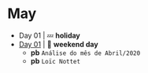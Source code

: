 # May

- Day 01 | :zzz: **holiday**
- [Day 01](05-02-2020.md) | :sunrise_over_mountains: **weekend day**
  - **pb** `Análise do mês de Abril/2020`
  - **pb** `Loïc Nottet`
